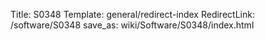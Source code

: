 Title: S0348
Template: general/redirect-index
RedirectLink: /software/S0348
save_as: wiki/Software/S0348/index.html